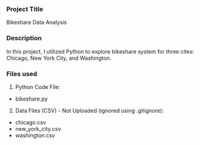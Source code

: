 ### Project Title

Bikeshare Data Analysis


### Description

In this project, I utilized Python to explore bikeshare system for three cites: Chicago, New York City, and Washington. 


### Files used

1. Python Code File:
- bikeshare.py

2. Data Files (CSV) - Not Uploaded (ignored using .gitignore):
- chicago.csv
- new_york_city.csv
- washington.csv



